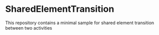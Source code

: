 # SharedElementTransition
This repository contains a minimal sample for shared element transition between two activities
